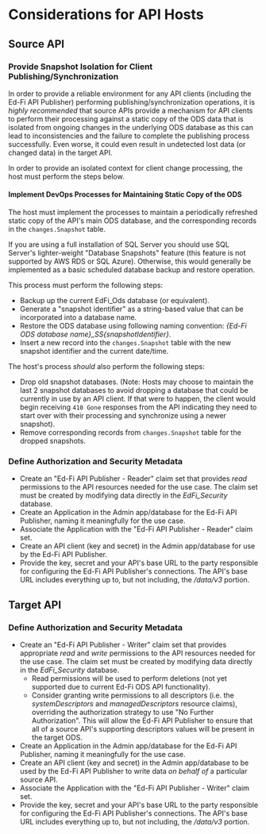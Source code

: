 # Considerations for API Hosts

## Source API

### Provide Snapshot Isolation for Client Publishing/Synchronization

In order to provide a reliable environment for any API clients (including the Ed-Fi API Publisher) performing publishing/synchronization operations, it is _highly recommended_ that source APIs provide a mechanism for API clients to perform their processing against a static copy of the ODS data that is isolated from ongoing changes in the underlying ODS database as this can lead to inconsistencies and the failure to complete the publishing process successfully. Even worse, it could even result in undetected lost data (or changed data) in the target API.

In order to provide an isolated context for client change processing, the host must perform the steps below.

#### Implement DevOps Processes for Maintaining Static Copy of the ODS

The host must implement the processes to maintain a periodically refreshed static copy of the API's main ODS database, and the corresponding records in the `changes.Snapshot` table.

If you are using a full installation of SQL Server you should use SQL Server's lighter-weight "Database Snapshots" feature (this feature is not supported by AWS RDS or SQL Azure). Otherwise, this would generally be implemented as a basic scheduled database backup and restore operation.

This process must perform the following steps:

* Backup up the current EdFi_Ods database (or equivalent).
* Generate a "snapshot identifier" as a string-based value that can be incorporated into a database name.
* Restore the ODS database using following naming convention: *{Ed-Fi ODS database name}_SS{snapshotIdentifier}*.
* Insert a new record into the `changes.Snapshot` table with the new snapshot identifier and the current date/time.

The host's process _should_ also perform the following steps:

* Drop old snapshot databases. (Note: Hosts may choose to maintain the last 2 snapshot databases to avoid dropping a database that could be currently in use by an API client. If that were to happen, the client would begin receiving `410 Gone` responses from the API indicating they need to start over with their processing and synchronize using a newer snapshot).
* Remove corresponding records from `changes.Snapshot` table for the dropped snapshots.

### Define Authorization and Security Metadata

* Create an "Ed-Fi API Publisher - Reader" claim set that provides _read_ permissions to the API resources needed for the use case. The claim set must be created by modifying data directly in the _EdFi_Security_ database.
* Create an Application in the Admin app/database for the Ed-Fi API Publisher, naming it meaningfully for the use case.
* Associate the Application with the "Ed-Fi API Publisher - Reader" claim set.
* Create an API client (key and secret) in the Admin app/database for use by the Ed-Fi API Publisher.
* Provide the key, secret and your API's base URL to the party responsible for configuring the Ed-Fi API Publisher's connections. The API's base URL includes everything up to, but not including, the _/data/v3_ portion.

## Target API

### Define Authorization and Security Metadata

* Create an "Ed-Fi API Publisher - Writer" claim set that provides appropriate _read_ and _write_ permissions to the API resources needed for the use case.  The claim set must be created by modifying data directly in the _EdFi_Security_ database.
  * Read permissions will be used to perform deletions (not yet supported due to current Ed-Fi ODS API functionality).
  * Consider granting write permissions to all descriptors (i.e. the _systemDescriptors_ and _managedDescriptors_ resource claims), overriding the authorization strategy to use "No Further Authorization". This will allow the Ed-Fi API Publisher to ensure that all of a source API's supporting descriptors values will be present in the target ODS.
* Create an Application in the Admin app/database for the Ed-Fi API Publisher, naming it meaningfully for the use case.
* Create an API client (key and secret) in the Admin app/database to be used by the Ed-Fi API Publisher to write data _on behalf of_ a particular source API.
* Associate the Application with the "Ed-Fi API Publisher - Writer" claim set.
* Provide the key, secret and your API's base URL to the party responsible for configuring the Ed-Fi API Publisher's connections. The API's base URL includes everything up to, but not including, the _/data/v3_ portion.
